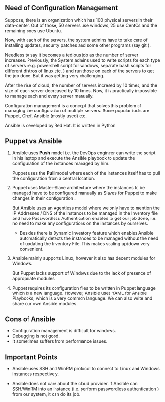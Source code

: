 ## Need of Configuration Management

Suppose, there is an organization which has 100 physical servers in their data-center. Out of those, 50 servers use windows, 25 use CentOs and the remaining ones use Ubuntu.

Now, with each of the servers, the system admins have to take care of installing updates, security patches and some other programs (say git ). 

Needless to say it becomes a tedious job as the number of server increases. Previously, the System admins used to write scripts for each type of servers (e.g. powershell script for windows, separate bash scripts for different distros of linux etc. ) and run those on each of the servers to get the job done. But it was getting very challenging. 

After the rise of cloud, the number of servers incresed by 10 times, and the size of each server decreased by 10 times. Now, it is practically impossible to manage each and every server manually.

Configuration management is a concept that solves this problem of managing the configuration of multiple servers. Some popular tools are Puppet, Chef, Ansible (mostly used) etc.

Ansible is developed by Red Hat. It is written in Python

## Puppet vs Ansible

1. Ansible uses **Push** model i.e. the DevOps engineer can write the script in his laptop and execute the Ansible playbook to update the configuration of the instances managed by him.

    Puppet uses the **Pull** model where each of the instances itself has to pull the configuration from a central location.

1. Puppet uses Master-Slave architecture where the instances to be managed have to be configured manually as Slaves for Puppet to make changes in their configuration .

    But Ansible uses an Agentless model where we only have to mention the IP Addresses / DNS of the instances to be managed in the Inventory file and have Passwordless Authentication enabled to get our job done, i.e. no need to make any configurations on the instances by ourselves. 
    - Besides there is Dynamic Inventory feature which  enables Ansible automatically detects the instances to be managed without the need of updating the Inventory File. This makes scaling up/down very convenient.

1. Ansible mainly supports Linux, however it also has decent modules for Windows.

    But Puppet lacks support of Windows due to the lack of presence of appropriate modules.

1. Puppet requires its configuration files to be written in Puppet language which is a new language. However, Ansible uses YAML for Ansible Playbooks, which is a very common language. We can also write and share our own Ansible modules.

## Cons of Ansible

- Configuration management is difficult for windows.
- Debugging is not good.
- It sometimes suffers from performance issues.


## Important Points

- Ansible uses SSH and WinRM protocol to connect to Linux and Windows instances respectively.

- Ansible does not care about the cloud provider. If Ansible can SSH/WinRM into an instance (i.e. perform passwordless authentication ) from our system, it can do its job.